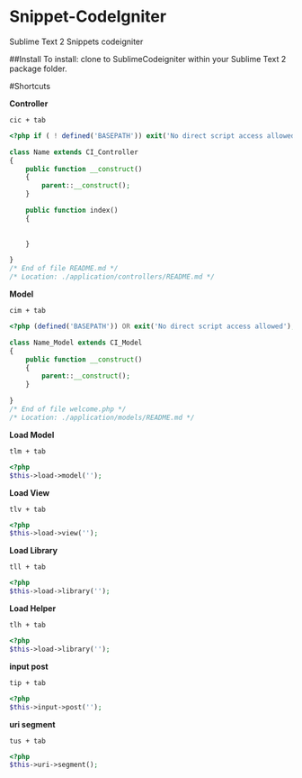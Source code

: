 Snippet-CodeIgniter
===================

Sublime Text 2 Snippets codeigniter

##Install
To install: clone to SublimeCodeigniter within your Sublime Text 2 package folder.


#Shortcuts 

**Controller**

`cic + tab`   


```php
<?php if ( ! defined('BASEPATH')) exit('No direct script access allowed');

class Name extends CI_Controller
{ 
	public function __construct()
	{
		parent::__construct();
	}

	public function index()
	{
		
        
	}

}
/* End of file README.md */
/* Location: ./application/controllers/README.md */

```

**Model**


`cim + tab`  

```php
<?php (defined('BASEPATH')) OR exit('No direct script access allowed');

class Name_Model extends CI_Model
{
	public function __construct()
	{
		parent::__construct();
	}

}
/* End of file welcome.php */
/* Location: ./application/models/README.md */

```

**Load Model**

`tlm + tab`

```php
<?php
$this->load->model('');
```

**Load View**

`tlv + tab`

```php
<?php
$this->load->view('');
```


**Load Library**

`tll + tab`

```php
<?php
$this->load->library('');
```

**Load Helper**

`tlh + tab`

```php
<?php
$this->load->library('');
```

**input post**

`tip + tab`

```php
<?php
$this->input->post('');
```

**uri segment**

`tus + tab`

```php
<?php
$this->uri->segment();
```